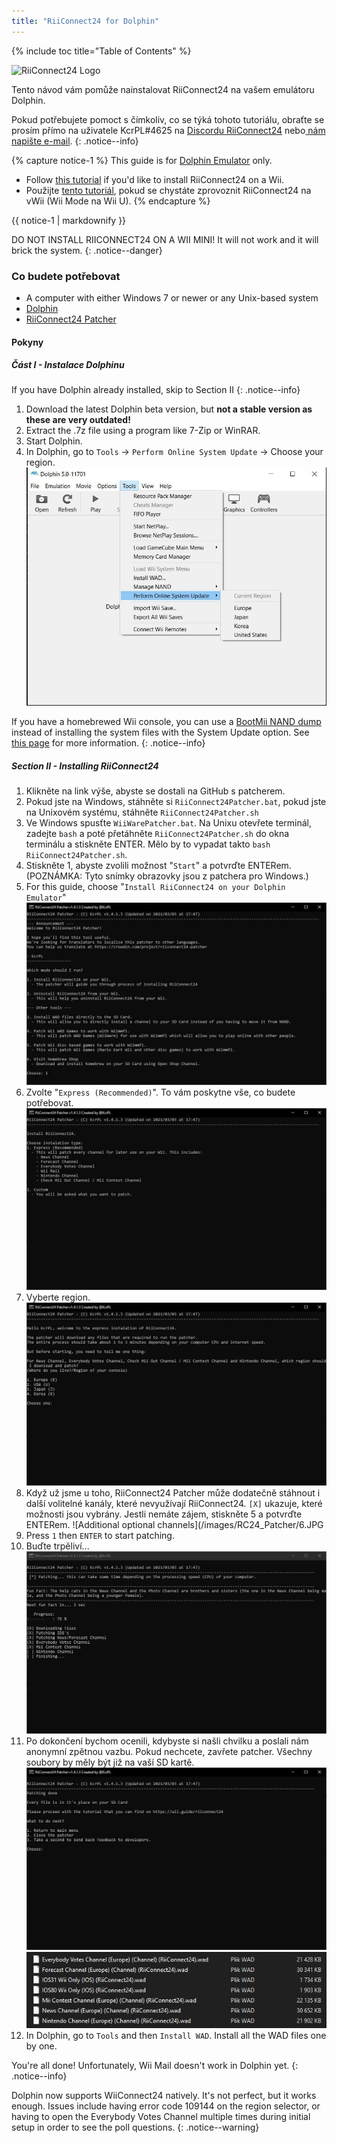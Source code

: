 ```yaml
---
title: "RiiConnect24 for Dolphin"
---
```


{% include toc title="Table of Contents" %}

![RiiConnect24 Logo](/images/WiiRC24Logo.jpg)

Tento návod vám pomůže nainstalovat RiiConnect24 na vašem emulátoru Dolphin.

Pokud potřebujete pomoct s čímkoliv, co se týká tohoto tutoriálu, obraťte se prosím přímo na uživatele KcrPL#4625 na [Discordu RiiConnect24](https://discord.gg/rc24) nebo[ nám napište e-mail](mailto:support@riiconnect24.net).
{: .notice--info}

{% capture notice-1 %}
This guide is for [Dolphin Emulator](https://dolphin-emu.org) only.

- Follow [this tutorial](riiconnect24-wii) if you'd like to install RiiConnect24 on a Wii.
- Použijte [tento tutoriál](riiconnect24-vwii), pokud se chystáte zprovoznit RiiConnect24 na vWii (Wii Mode na Wii U).
{% endcapture %}

<div class="notice--warning">{{ notice-1 | markdownify }}</div>

DO NOT INSTALL RIICONNECT24 ON A WII MINI! It will not work and it will brick the system.
{: .notice--danger}

### Co budete potřebovat

* A computer with either Windows 7 or newer or any Unix-based system
* [Dolphin](https://dolphin-emu.org/download/)
* [RiiConnect24 Patcher](https://github.com/RiiConnect24/RiiConnect24-Patcher/releases)

#### Pokyny

##### Část I - Instalace Dolphinu

If you have Dolphin already installed, skip to Section II
{: .notice--info}

1. Download the latest Dolphin beta version, but **not a stable version as these are very outdated!**
2. Extract the .7z file using a program like 7-Zip or WinRAR.
3. Start Dolphin.
4. In Dolphin, go to `Tools` -> `Perform Online System Update` -> Choose your region. ![Perform Online System Update](/images/Dolphin_RC24/1.jpg)

If you have a homebrewed Wii console, you can use a [BootMii NAND dump](bootmii) instead of installing the system files with the System Update option. See [this page](https://wiki.dolphin-emu.org/index.php?title=NAND_Usage_Guide) for more information.
{: .notice--info}

##### Section II - Installing RiiConnect24

1. Klikněte na link výše, abyste se dostali na GitHub s patcherem.
2. Pokud jste na Windows, stáhněte si `RiiConnect24Patcher.bat`, pokud jste na Unixovém systému, stáhněte `RiiConnect24Patcher.sh`
3. Ve Windows spusťte `WiiWarePatcher.bat`. Na Unixu otevřete terminál, zadejte `bash` a poté přetáhněte `RiiConnect24Patcher.sh` do okna terminálu a stiskněte ENTER. Mělo by to vypadat takto `bash RiiConnect24Patcher.sh`.
4. Stiskněte 1, abyste zvolili možnost "`Start`" a potvrďte ENTERem. (POZNÁMKA: Tyto snímky obrazovky jsou z patchera pro Windows.)
5. For this guide, choose "`Install RiiConnect24 on your Dolphin Emulator`" ![Install RiiConnect24](/images/RC24_Patcher/3.JPG)
6. Zvolte "`Express (Recommended)`". To vám poskytne vše, co budete potřebovat. ![Express Settings](/images/RC24_Patcher/4.JPG)
7. Vyberte region. ![Select your region](/images/RC24_Patcher/5.JPG)
8. Když už jsme u toho, RiiConnect24 Patcher může dodatečně stáhnout i další volitelné kanály, které nevyužívají RiiConnect24. `[X]` ukazuje, které možnosti jsou vybrány. Jestli nemáte zájem, stiskněte 5 a potvrďte ENTERem. !\[Additional optional channels\](/images/RC24_Patcher/6.JPG
9. Press `1` then `ENTER` to start patching.
10. Buďte trpěliví... ![It's patching!](/images/RC24_Patcher/9.JPG)
11. Po dokončení bychom ocenili, kdybyste si našli chvilku a poslali nám anonymní zpětnou vazbu.  Pokud nechcete, zavřete patcher. Všechny soubory by měly být již na vaší SD kartě. ![Hotovo!](/images/RC24_Patcher/10.JPG) ![Files copied](/images/RC24_Patcher/11.PNG)
12. In Dolphin, go to `Tools` and then `Install WAD`. Install all the WAD files one by one.

You're all done! Unfortunately, Wii Mail doesn't work in Dolphin yet.
{: .notice--info}

Dolphin now supports WiiConnect24 natively. It's not perfect, but it works enough. Issues include having error code 109144 on the region selector, or having to open the Everybody Votes Channel multiple times during initial setup in order to see the poll questions.
{: .notice--warning}